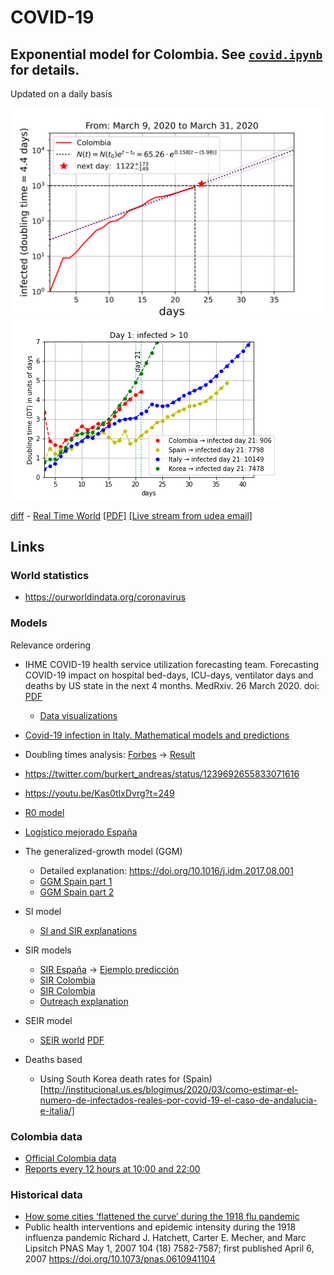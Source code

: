 # COVID-19
## Exponential model for Colombia. See [`covid.ipynb`](./covid.ipynb) for details.
Updated on a daily basis

![![Exponential model for Colombia](./img/Colombia.png)](https://raw.githubusercontent.com/restrepo/COVID-19/master/img/Colombia.svg?sanitize=true) ![Exponential model for world](./img/contention.png)

[diff](https://app.reviewnb.com/restrepo/Covid-19/) - [Real Time World](https://drive.google.com/uc?id=1Om7RI8X2k527K5xRuHp-kGT-W0mYSy-c) [[PDF]](https://bit.ly/covid-19-realtime) [[Live stream from udea email]](https://stream.meet.google.com/stream/0f31bd82-dc97-4870-93e0-ffe5399e8b55)

## Links
### World statistics
* https://ourworldindata.org/coronavirus
### Models
Relevance ordering
* IHME COVID-19 health service utilization forecasting team. Forecasting COVID-19 impact on hospital bed-days, ICU-days, ventilator days and deaths by US state in the next 4 months. MedRxiv. 26 March 2020. doi: [PDF](http://www.healthdata.org/sites/default/files/files/research_articles/2020/COVID-forecasting-03252020_4.pdf)
    * [Data visualizations](https://covid19.healthdata.org/projections)
* [Covid-19 infection in Italy. Mathematical models and predictions](https://towardsdatascience.com/covid-19-infection-in-italy-mathematical-models-and-predictions-7784b4d7dd8d)
* Doubling times analysis: [Forbes](https://www.forbes.com/sites/startswithabang/2020/03/17/why-exponential-growth-is-so-scary-for-the-covid-19-coronavirus/#66dd44434e9b) → [Result](https://raw.githubusercontent.com/restrepo/Covid-19/master/img/doubling.jpg)
* https://twitter.com/burkert_andreas/status/1239692655833071616
* https://youtu.be/Kas0tIxDvrg?t=249
* [R0 model](https://www.youtube.com/watch?v=OWic9kU83zs)
* [Logístico mejorado España](https://biocomsc.upc.edu/en/media/entender-el-covid-19.pdf)
* The generalized-growth model (GGM)
    * Detailed explanation: https://doi.org/10.1016/j.idm.2017.08.001
    * [GGM Spain part 1](https://sistemaencrisis.es/2020/03/10/evidencia-sobre-la-dinamica-de-crecimiento-del-covid-19-en-espana/)
    * [GGM Spain part 2](https://sistemaencrisis.es/2020/03/24/de-que-cifras-estamos-hablando-cuando-se-dice-que-lo-peor-esta-por-llegar/)
* SI model
    * [SI and SIR explanations](https://github.com/DataForScience/Epidemiology101/blob/master/Epidemiology101.ipynb)
* SIR models
    * [SIR España](http://covid19.webs.upv.es/) → [Ejemplo predicción](https://www.meneame.net/m/tecnolog%C3%ADa/go?id=3273705)
    * [SIR Colombia](https://github.com/Camilo-HG/COVID-19)
    * [SIR Colombia](https://github.com/jyosa/covid-19_colombia)
    * [Outreach explanation](https://www.wired.com/story/the-mathematics-of-predicting-the-course-of-the-coronavirus/)
* SEIR model
    * [SEIR world](https://www.imperial.ac.uk/mrc-global-infectious-disease-analysis/news--wuhan-coronavirus/?fbclid=IwAR3OjCojHKJ8XyvRFAoe7x8HjYF5-6tslvw1M-qYlV08gRwRGFO6bwB5rZQ) [PDF](https://www.imperial.ac.uk/media/imperial-college/medicine/sph/ide/gida-fellowships/Imperial-College-COVID19-Global-Impact-26-03-2020.pdf)
    
* Deaths based
    * Using South Korea death rates for (Spain)[http://institucional.us.es/blogimus/2020/03/como-estimar-el-numero-de-infectados-reales-por-covid-19-el-caso-de-andalucia-e-italia/]
### Colombia data
* [Official Colombia data](https://infogram.com/covid-2019-ins-colombia-1hnq41zg9ord63z)
* [Reports every 12 hours at 10:00 and 22:00](https://twitter.com/MinSaludCol)
### Historical data
* [How some cities ‘flattened the curve’ during the 1918 flu pandemic](https://www.nationalgeographic.com/history/2020/03/how-cities-flattened-curve-1918-spanish-flu-pandemic-coronavirus/?fbclid=IwAR2YfP6crf3FqtEBsgaq3xCkFrpYlIk9EcmtWv-lvC6MXIu8hH7IUfWY3bA)
* Public health interventions and epidemic intensity during the 1918 influenza pandemic
Richard J. Hatchett, Carter E. Mecher, and Marc Lipsitch
PNAS May 1, 2007 104 (18) 7582-7587; first published April 6, 2007 https://doi.org/10.1073/pnas.0610941104
